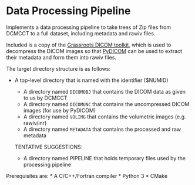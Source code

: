 Data Processing Pipeline
========================

Implements a data processing pipeline to take trees of Zip files from DCMCCT to
a full dataset, including metadata and rawiv files.

Included is a copy of the [Grassroots DICOM toolkit](https://sourceforge.net/projects/gdcm/), 
which is used to decompress the DICOM images so that [PyDICOM](https://sourceforge.net/projects/gdcm/)
can be used to extract their metadata and form them into rawiv files.

The target directory structure is as follows:

* A top-level directory that is named with the identifier ($NUMID)
   * A directory named `DICOMOBJ` that contains the DICOM data as given to us by DCMCCT
   * A directory named `DICOMUNC` that contains the uncompressed DICOM images (for use by PyDICOM)
   * A directory named `VOLIMG` that contains the volumetric images (e.g. rawiv/inr)
   * A directory named `METADATA` that contains the processed and raw metadata

   TENTATIVE SUGGESTIONS:
   - A directory named PIPELINE that holds temporary files used by the processing pipeline

Prerequisites are:
    * A C/C++/Fortran compiler
    * Python 3
    * CMake
